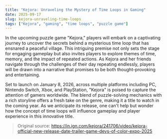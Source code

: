```yaml
---
title: "Kejora: Unraveling the Mystery of Time Loops in Gaming"
date: 2025-09-17
slug: kejora-unraveling-time-loops
tags: ["Kejora", "gaming", "time loops", "puzzle game"]
---
```

In the upcoming puzzle game "Kejora," players will embark on a captivating journey to uncover the secrets behind a mysterious time loop that has ensnared a peaceful village. This intriguing premise not only sets the stage for engaging gameplay but also invites players to explore themes of time, memory, and the impact of repeated actions. As Kejora and her friends navigate through the challenges of their day repeating endlessly, players will be drawn into a narrative that promises to be both thought-provoking and entertaining.

Set to launch on January 8, 2026, across multiple platforms including PC, Nintendo Switch, Xbox, and PlayStation, "Kejora" is poised to capture the attention of gamers worldwide. The blend of puzzle-solving mechanics with a rich storyline offers a fresh take on the genre, making it a title to watch in the coming year. As we anticipate its release, one can't help but wonder how the concept of time loops will influence gameplay and player experience in this innovative title.
> Original source: https://in.ign.com/kejora/241706/video/kejora-official-new-release-date-trailer-game-devs-of-color-expo-2025